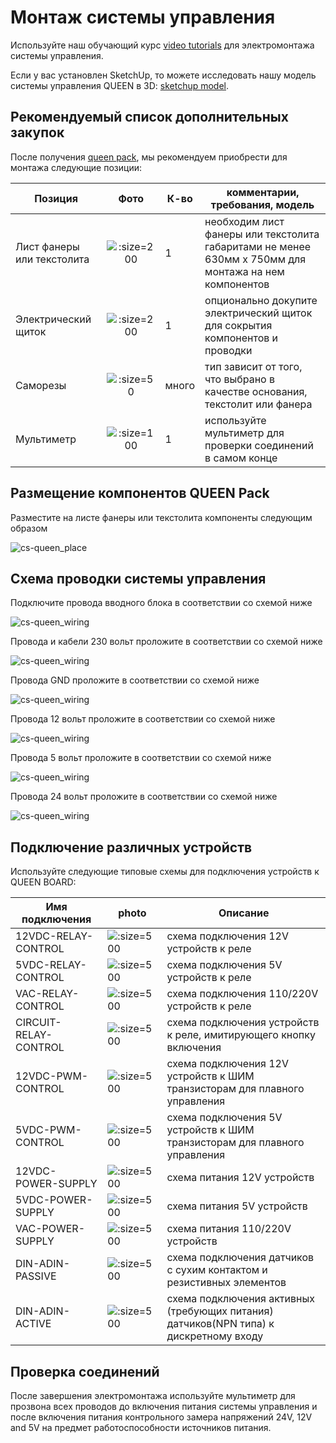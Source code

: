 # Монтаж системы управления


Используйте наш обучающий курс [video tutorials](video_tutorials) для электромонтажа системы управления.  


Если у вас установлен SketchUp, то можете исследовать нашу модель системы управления QUEEN в 3D: [sketchup model](https://1drv.ms/u/s!Am_hkdn5bouS1G9334yBP5ogC4-f).  


## Рекомендуемый список дополнительных закупок


После получения [queen pack](queen_pack), мы рекомендуем приобрести для монтажа следующие позиции:


| Позиция                    |                       Фото                        | К-во  | комментарии, требования, модель                                                                       |
|----------------------------|:-------------------------------------------------:|-------|-------------------------------------------------------------------------------------------------------|
| Лист фанеры или текстолита |  ![](../assets/photo/plywood-1.jpg ':size=200')   | 1     | необходим лист фанеры или текстолита габаритами не менее 630мм x 750мм для монтажа на нем компонентов |
| Электрический щиток        | ![](../assets/photo/electrobox-1.jpg ':size=200') | 1     | опционально докупите электрический щиток для сокрытия компонентов и проводки                          |
| Саморезы                   |    ![](../assets/photo/screw_1.jpg ':size=50')    | много | тип зависит от того, что выбрано в качестве основания, текстолит или фанера                           |
| Мультиметр                 | ![](../assets/photo/multimeter_1.jpg ':size=100') | 1     | используйте мультиметр для проверки соединений в самом конце                                          |

## Размещение компонентов QUEEN Pack

Разместите на листе фанеры или текстолита компоненты следующим образом  

![cs-queen_place](../assets/layout/cs-queen_place2.png ':size=600')

## Схема проводки системы управления

Подключите провода вводного блока в соответствии со схемой ниже

![cs-queen_wiring](../assets/layout/wireMain230v.png ':size=600')

Провода и кабели 230 вольт проложите в соответствии со схемой ниже

![cs-queen_wiring](../assets/layout/wire230v.png ':size=600')

Провода GND проложите в соответствии со схемой ниже

![cs-queen_wiring](../assets/layout/wireGND.png ':size=600')

Провода 12 вольт проложите в соответствии со схемой ниже

![cs-queen_wiring](../assets/layout/wire12v.png ':size=600')

Провода 5 вольт проложите в соответствии со схемой ниже

![cs-queen_wiring](../assets/layout/wire5v.png ':size=600')

Провода 24 вольт проложите в соответствии со схемой ниже

![cs-queen_wiring](../assets/layout/wire24v.png ':size=600')

## Подключение различных устройств

Используйте следующие типовые схемы для подключения устройств к QUEEN BOARD:  

| Имя подключения       | photo                                                       | Описание                                                                                 |
|-----------------------|-------------------------------------------------------------|------------------------------------------------------------------------------------------|
| 12VDC-RELAY-CONTROL   | ![](../assets/layout/12VDC-RELAY-CONTROL2.png ':size=500')  | схема подключения 12V устройств к реле                                                   |
| 5VDC-RELAY-CONTROL    | ![](../assets/layout/5VDC-RELAY-CONTROL2.png ':size=500')   | схема подключения 5V устройств к реле                                                    |
| VAC-RELAY-CONTROL     | ![](../assets/layout/VAC-RELAY-CONTROL2.png ':size=500')    | схема подключения 110/220V устройств к реле                                              |
| CIRCUIT-RELAY-CONTROL | ![](../assets/layout/CIRCUIT-RELAY-CONTROL2.png ':size=500')| схема подключения устройств к реле, имитирующего кнопку включения                        |
| 12VDC-PWM-CONTROL     | ![](../assets/layout/12VDC-PWM-CONTROL2.png ':size=500')    | схема подключения 12V устройств к ШИМ транзисторам для плавного управления               |
| 5VDC-PWM-CONTROL      | ![](../assets/layout/5VDC-PWM-CONTROL2.png ':size=500')     | схема подключения 5V устройств к ШИМ транзисторам для плавного управления                |
| 12VDC-POWER-SUPPLY    | ![](../assets/layout/12VDC-POWER-SUPPLY2.png ':size=500')   | схема питания 12V устройств                                                              |
| 5VDC-POWER-SUPPLY     | ![](../assets/layout/5VDC-POWER-SUPPLY2.png ':size=500')    | схема питания 5V устройств                                                               |
| VAC-POWER-SUPPLY      | ![](../assets/layout/VAC-POWER-SUPPLY2.png ':size=500')     | схема питания 110/220V устройств                                                         |
| DIN-ADIN-PASSIVE      | ![](../assets/layout/DIN-ADIN-PASSIVE2.png ':size=500')     | схема подключения датчиков с сухим контактом и резистивных элементов                     |
| DIN-ADIN-ACTIVE       | ![](../assets/layout/DIN-ADIN-ACTIVE2.png ':size=500')      | схема подключения активных (требующих питания) датчиков(NPN типа) к дискретному входу    |



## Проверка cоединений

После завершения электромонтажа используйте мультиметр для прозвона всех проводов до включения питания системы управления и после включения питания контрольного замера напряжений 24V, 12V and 5V на предмет работоспособности источников питания.  



